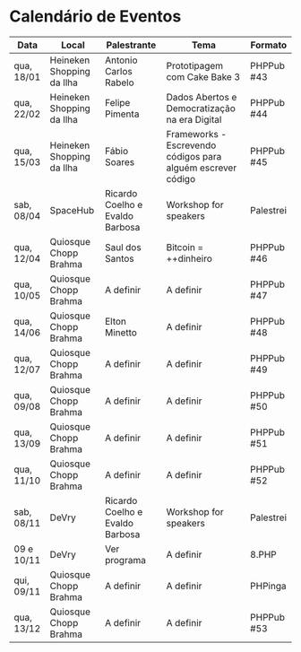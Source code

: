 Calendário de Eventos
=====================

| Data       | Local                     | Palestrante                     | Tema                         | Formato    |
|------------|---------------------------|---------------------------------|------------------------------|------------|
| qua, 18/01 | Heineken Shopping da Ilha | Antonio Carlos Rabelo           | Prototipagem com Cake Bake 3 | PHPPub #43 |
| qua, 22/02 | Heineken Shopping da Ilha | Felipe Pimenta                  | Dados Abertos e Democratização na era Digital | PHPPub #44 |
| qua, 15/03 | Heineken Shopping da Ilha | Fábio Soares                    | Frameworks - Escrevendo códigos para alguém escrever código | PHPPub #45 |
| sab, 08/04 | SpaceHub                  | Ricardo Coelho e Evaldo Barbosa | Workshop for speakers        | Palestrei  |
| qua, 12/04 | Quiosque Chopp Brahma     | Saul dos Santos                 | Bitcoin = ++dinheiro         | PHPPub #46 |
| qua, 10/05 | Quiosque Chopp Brahma     | A definir                       | A definir                    | PHPPub #47 |
| qua, 14/06 | Quiosque Chopp Brahma     | Elton Minetto                   | A definir                    | PHPPub #48 |
| qua, 12/07 | Quiosque Chopp Brahma     | A definir                       | A definir                    | PHPPub #49 |
| qua, 09/08 | Quiosque Chopp Brahma     | A definir                       | A definir                    | PHPPub #50 |
| qua, 13/09 | Quiosque Chopp Brahma     | A definir                       | A definir                    | PHPPub #51 |
| qua, 11/10 | Quiosque Chopp Brahma     | A definir                       | A definir                    | PHPPub #52 |
| sab, 08/11 | DeVry                     | Ricardo Coelho e Evaldo Barbosa | Workshop for speakers        | Palestrei  |
| 09 e 10/11 | DeVry                     | Ver programa                    | A definir                    | 8.PHP      |
| qui, 09/11 | Quiosque Chopp Brahma     | A definir                       | A definir                    | PHPinga    |
| qua, 13/12 | Quiosque Chopp Brahma     | A definir                       | A definir                    | PHPPub #53 |

